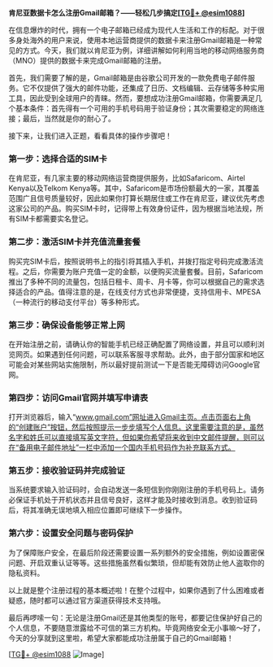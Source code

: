 **肯尼亚数据卡怎么注册Gmail邮箱？——轻松几步搞定[[TG💪+ @esim1088](https://t.me/s/esim1088)]**

在信息爆炸的时代，拥有一个电子邮箱已经成为现代人生活和工作的标配。对于很多身处海外的用户来说，使用本地运营商提供的数据卡来注册Gmail邮箱是一种常见的方式。今天，我们就以肯尼亚为例，详细讲解如何利用当地的移动网络服务商（MNO）提供的数据卡来完成Gmail邮箱的注册。

首先，我们需要了解的是，Gmail邮箱是由谷歌公司开发的一款免费电子邮件服务。它不仅提供了强大的邮件功能，还集成了日历、文档编辑、云存储等多种实用工具，因此受到全球用户的青睐。然而，要想成功注册Gmail邮箱，你需要满足几个基本条件：首先得有一个可用的手机号码用于验证身份；其次需要稳定的网络连接；最后，当然就是你的耐心了。

接下来，让我们进入正题，看看具体的操作步骤吧！

### 第一步：选择合适的SIM卡

在肯尼亚，有几家主要的移动网络运营商提供服务，比如Safaricom、Airtel Kenya以及Telkom Kenya等。其中，Safaricom是市场份额最大的一家，其覆盖范围广且信号质量较好，因此如果你打算长期居住或工作在肯尼亚，建议优先考虑这家公司的产品。购买SIM卡时，记得带上有效身份证件，因为根据当地法规，所有SIM卡都需要实名登记。

### 第二步：激活SIM卡并充值流量套餐

购买完SIM卡后，按照说明书上的指引将其插入手机，并拨打指定号码完成激活流程。之后，你需要为账户充值一定的金额，以便购买流量套餐。目前，Safaricom推出了多种不同的流量包，包括日租卡、周卡、月卡等，你可以根据自己的需求选择适合的产品。值得注意的是，在线支付方式也非常便捷，支持信用卡、MPESA（一种流行的移动支付平台）等多种形式。

### 第三步：确保设备能够正常上网

在开始注册之前，请确认你的智能手机已经正确配置了网络设置，并且可以顺利浏览网页。如果遇到任何问题，可以联系客服寻求帮助。此外，由于部分国家和地区可能会对某些网站实施限制，所以最好提前测试一下是否能无障碍访问Google官网。

### 第四步：访问Gmail官网并填写申请表

打开浏览器后，输入“www.gmail.com”网址进入Gmail主页。点击页面右上角的“创建账户”按钮，然后按照提示一步步填写个人信息。这里需要注意的是，虽然名字和姓氏可以直接填写英文字符，但如果你希望将来收到中文邮件提醒，则可以在“备用电子邮件地址”一栏中添加一个国内手机号码作为补充联系方式。

### 第五步：接收验证码并完成验证

当系统要求输入验证码时，会自动发送一条短信到你刚刚注册的手机号码上。请务必保证手机处于开机状态并且信号良好，这样才能及时接收到消息。收到验证码后，将其准确无误地填入相应位置即可继续下一步操作。

### 第六步：设置安全问题与密码保护

为了保障账户安全，在最后阶段还需要设置一系列额外的安全措施，例如设置密保问题、开启双重认证等等。这些措施虽然看似繁琐，但却能有效防止他人盗取你的隐私资料。

以上就是整个注册过程的基本概述啦！在整个过程中，如果你遇到了什么困难或者疑惑，随时都可以通过官方渠道获得技术支持哦。

最后再啰嗦一句：无论是注册Gmail还是其他类型的账号，都要记住保护好自己的个人信息，不要随意泄露给不可信的第三方机构。毕竟网络安全无小事嘛～好了，今天的分享就到这里啦，希望大家都能成功注册属于自己的Gmail邮箱！

[[TG💪+ @esim1088](https://t.me/s/esim1088) ![Image](https://i.postimg.cc/4NQfJmqS/Snipaste-2025-05-13-00-14-12.png)]